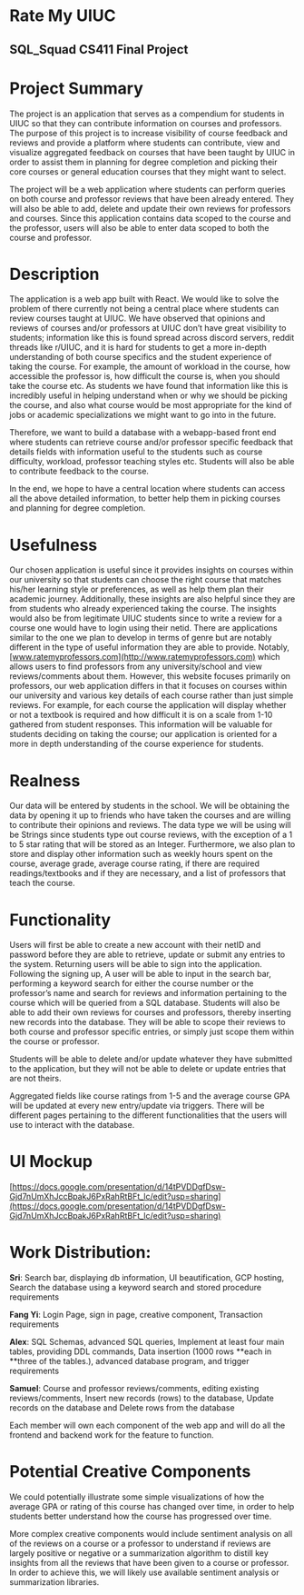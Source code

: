 # Rate My UIUC


## SQL_Squad CS411 Final Project


# Project Summary

The project is an application that serves as a compendium for students in UIUC so that they can contribute information on courses and professors. The purpose of this project is to increase visibility of course feedback and reviews and provide a platform where students can contribute, view and visualize aggregated feedback on courses that have been taught by UIUC in order to assist them in planning for degree completion and picking their core courses or general education courses that they might want to select.

The project will be a web application where students can perform queries on both course and professor reviews that have been already entered. They will also be able to add, delete and update their own reviews for professors and courses. Since this application contains data scoped to the course and the professor, users will also be able to enter data scoped to both the course and professor.



# Description

The application is a web app built with React. We would like to solve the problem of there currently not being a central place where students can review courses taught at UIUC. We have observed that opinions and reviews of courses and/or professors at UIUC don’t have great visibility to students; information like this is found spread across discord servers, reddit threads like r/UIUC, and it is hard for students to get a more in-depth understanding of both course specifics and the student experience of taking the course. For example, the amount of workload in the course, how accessible the professor is, how difficult the course is, when you should take the course etc. As students we have found that information like this is incredibly useful in helping understand when or why we should be picking the course, and also what course would be most appropriate for the kind of jobs or academic specializations we might want to go into in the future.

Therefore, we want to build a database with a webapp-based front end where students can retrieve course and/or professor specific feedback that details fields with information useful to the students such as course difficulty, workload, professor teaching styles etc. Students will also be able to contribute feedback to the course.

In the end, we hope to have a central location where students can access all the above detailed information, to better help them in picking courses and planning for degree completion.


# Usefulness


Our chosen application is useful since it provides insights on courses within our university so that students can choose the right course that matches his/her learning style or preferences, as well as help them plan their academic journey. Additionally, these insights are also helpful since they are from students who already experienced taking the course. The insights would also be from legitimate UIUC students since to write a review for a course one would have to login using their netid. There are applications similar to the one we plan to develop in terms of genre but are notably different in the type of useful information they are able to provide. Notably, [www.ratemyprofessors.com](http://www.ratemyprofessors.com) which allows users to find professors from any university/school and view reviews/comments about them. However, this website focuses primarily on professors, our web application differs in that it focuses on courses within our university and various key details of each course rather than just simple reviews. For example, for each course the application will display whether or not a textbook is required and how difficult it is on a scale from 1-10 gathered from student responses. This information will be valuable for students deciding on taking the course; our application is oriented for a more in depth understanding of the course experience for students.


# Realness

Our data will be entered by students in the school. We will be obtaining the data by opening it up to friends who have taken the courses and are willing to contribute their opinions and reviews. The data type we will be using will be Strings since students type out course reviews, with the exception of a 1 to 5 star rating that will be stored as an Integer. Furthermore, we also plan to store and display other information such as weekly hours spent on the course, average grade, average course rating, if there are required readings/textbooks and if they are necessary, and a list of professors that teach the course. 


# Functionality

Users will first be able to create a new account with their netID and password before they are able to retrieve, update or submit any entries to the system. Returning users will be able to sign into the application. Following the signing up, A user will be able to input in the search bar, performing a keyword search for either the course number or the professor’s name and search for reviews and information pertaining to the course which will be queried from a SQL database. Students will also be able to add their own reviews for courses and professors, thereby inserting new records into the database. They will be able to scope their reviews to both course and professor specific entries, or simply just scope them within the course or professor.

Students will be able to delete and/or update whatever they have submitted to the application, but they will not be able to delete or update entries that are not theirs.

Aggregated fields like course ratings from 1-5 and the average course GPA will be updated at every new entry/update via triggers. There will be different pages pertaining to the different functionalities that the users will use to interact with the database.


# UI Mockup

[https://docs.google.com/presentation/d/14tPVDDgfDsw-Gjd7nUmXhJccBpakJ6PxRahRtBFt_lc/edit?usp=sharing](https://docs.google.com/presentation/d/14tPVDDgfDsw-Gjd7nUmXhJccBpakJ6PxRahRtBFt_lc/edit?usp=sharing) 


# Work Distribution:

**Sri**: Search bar, displaying db information, UI beautification, GCP hosting, Search the database using a keyword search and stored procedure requirements

**Fang Yi**: Login Page, sign in page, creative component, Transaction requirements

**Alex**: SQL Schemas, advanced SQL queries, Implement at least four main tables, providing DDL commands, Data insertion (1000 rows **each in **three of the tables.), advanced database program, and trigger requirements

**Samuel**: Course and professor reviews/comments, editing existing reviews/comments, Insert new records (rows) to the database, Update records on the database and Delete rows from the database

Each member will own each component of the web app and will do all the frontend and backend work for the feature to function.


# Potential Creative Components

We could potentially illustrate some simple visualizations of how the average GPA or rating of this course has changed over time, in order to help students better understand how the course has progressed over time.

More complex creative components would include sentiment analysis on all of the reviews on a course or a professor to understand if reviews are largely positive or negative or a summarization algorithm to distill key insights from all the reviews that have been given to a course or professor. In order to achieve this, we will likely use available sentiment analysis or summarization libraries.